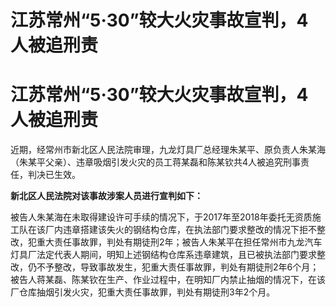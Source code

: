 # 江苏常州“5·30”较大火灾事故宣判，4人被追刑责

# 江苏常州“5·30”较大火灾事故宣判，4人被追刑责

近期，经常州市新北区人民法院审理，九龙灯具厂总经理朱某平、原负责人朱某海（朱某平父亲）、违章吸烟引发火灾的员工蒋某磊和陈某钦共4人被追究刑事责任，判决已生效。

**新北区人民法院对该事故涉案人员进行宣判如下：**

被告人朱某海在未取得建设许可手续的情况下，于2017年至2018年委托无资质施工队在该厂内违章搭建该失火的钢结构仓库，在执法部门要求整改的情况下拒不整改，犯重大责任事故罪，判处有期徒刑2年；被告人朱某平在担任常州市九龙汽车灯具厂法定代表人期间，明知上述钢结构仓库系违章建筑，且已被执法部门要求整改，仍不予整改，导致事故发生，犯重大责任事故罪，判处有期徒刑2年6个月；被告人蒋某磊、陈某钦在生产、作业过程中，在明知厂内禁止抽烟的情况下，在该厂仓库抽烟引发火灾，犯重大责任事故罪，判处有期徒刑3年2个月。

